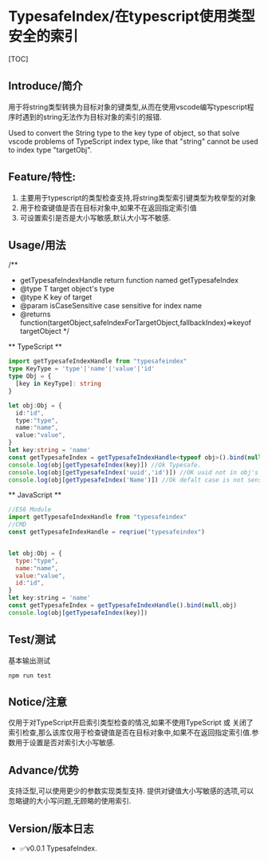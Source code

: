 # TypesafeIndex/在typescript使用类型安全的索引

[TOC]

## Introduce/简介

用于将string类型转换为目标对象的键类型,从而在使用vscode编写typescript程序时遇到的string无法作为目标对象的索引的报错.

Used to convert the String type to the key type of object, so that solve vscode problems of TypeScript index type, like that "string" cannot be used to index type "targetObj".


## Feature/特性:

1. 主要用于typescript的类型检查支持,将string类型索引键类型为枚举型的对象
2. 用于检查键值是否在目标对象中,如果不在返回指定索引值
3. 可设置索引是否是大小写敏感,默认大小写不敏感.

## Usage/用法

/**
 * getTypesafeIndexHandle return function named getTypesafeIndex
 * @type T target object's type
 * @type K key of target
 * @param isCaseSensitive case sensitive for index name
 * @returns function(targetObject,safeIndexForTargetObject,fallbackIndex)=>keyof targetObject
 */


** TypeScript **
```Typescript
import getTypesafeIndexHandle from "typesafeindex"
type KeyType = 'type'|'name'|'value'|'id'
type Obj = {
  [key in KeyType]: string
}

let obj:Obj = {
  id:"id",
  type:"type",
  name:"name",
  value:"value",
}
let key:string = 'name'
const getTypesafeIndex = getTypesafeIndexHandle<typeof obj>().bind(null,obj) // if need case sensitive code like that`getTypesafeIndexHandle<typeof obj>(true).bind(null,obj)`
console.log(obj[getTypesafeIndex(key)]) //Ok Typesafe.
console.log(obj[getTypesafeIndex('uuid','id')]) //OK uuid not in obj's property,but fallback value is enable return fallback value 'id',default fallback value is frist enumable property of target object.
console.log(obj[getTypesafeIndex('Name')]) //Ok defalt case is not sensitive.
```

** JavaScript **
```Javascript
//ES6 Module
import getTypesafeIndexHandle from "typesafeindex"
//CMD
const getTypesafeIndexHandle = reqriue("typesafeindex")


let obj:Obj = {
  type:"type",
  name:"name",
  value:"value",
  id:"id",
}
let key:string = 'name'
const getTypesafeIndex = getTypesafeIndexHandle().bind(null,obj)
console.log(obj[getTypesafeIndex(key)])
```

## Test/测试

基本输出测试
```shell
npm run test
```

## Notice/注意

仅用于对TypeScript开启索引类型检查的情况,如果不使用TypeScript 或 关闭了索引检查,那么该库仅用于检查键值是否在目标对象中,如果不在返回指定索引值.参数用于设置是否对索引大小写敏感.

## Advance/优势
支持泛型,可以使用更少的参数实现类型支持.
提供对键值大小写敏感的选项,可以忽略键的大小写问题,无顾略的使用索引.
## Version/版本日志

-  ✅v0.0.1 TypesafeIndex.

